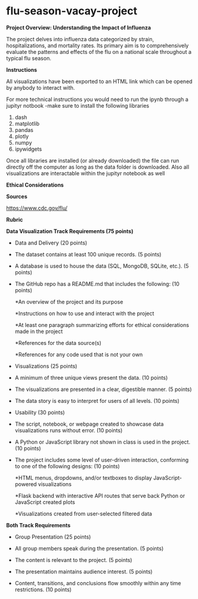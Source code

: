 # flu-season-vacay-project

**Project Overview: Understanding the Impact of Influenza**

The project delves into influenza data categorized by strain, hospitalizations, and mortality rates.
Its primary aim is to comprehensively evaluate the patterns and effects of the flu on a national scale throughout a typical flu season.

**Instructions**

All visualizations have been exported to an HTML link which can be opened by anybody to interact with.

For more technical instructions you would need to run the ipynb through a jupityr notbook
  -make sure to install the following libraries
  1. dash
  2. matplotlib
  3. pandas
  4. plotly
  5. numpy
  6. ipywidgets

Once all libraries are installed (or already downloaded) the file can run directly off the computer as long as the data folder is downloaded.
Also all visualizations are interactable within the jupityr notebook as well

**Ethical Considerations**


**Sources**

https://www.cdc.gov/flu/


**Rubric**


**Data Visualization Track Requirements (75 points)**

- Data and Delivery (20 points)
  
- The dataset contains at least 100 unique records. (5 points)

- A database is used to house the data (SQL, MongoDB, SQLite, etc.). (5 points)

- The GitHub repo has a README.md that includes the following: (10 points)
  
    *An overview of the project and its purpose
  
    *Instructions on how to use and interact with the project
  
    *At least one paragraph summarizing efforts for ethical considerations made in the project
  
    *References for the data source(s)
  
    *References for any code used that is not your own
  

-  Visualizations (25 points)

- A minimum of three unique views present the data. (10 points)
  
- The visualizations are presented in a clear, digestible manner. (5 points)
  
- The data story is easy to interpret for users of all levels. (10 points)

- Usability (30 points)
  
- The script, notebook, or webpage created to showcase data visualizations runs without error. (10 points)
  
- A Python or JavaScript library not shown in class is used in the project. (10 points)
  
- The project includes some level of user-driven interaction, conforming to one of the following designs: (10 points)
  
    *HTML menus, dropdowns, and/or textboxes to display JavaScript-powered visualizations
  
    *Flask backend with interactive API routes that serve back Python or JavaScript created plots
  
    *Visualizations created from user-selected filtered data
  

  

**Both Track Requirements**

- Group Presentation (25 points)
  
- All group members speak during the presentation. (5 points)
  
- The content is relevant to the project. (5 points)
  
- The presentation maintains audience interest. (5 points)
  
- Content, transitions, and conclusions flow smoothly within any time restrictions. (10 points)
